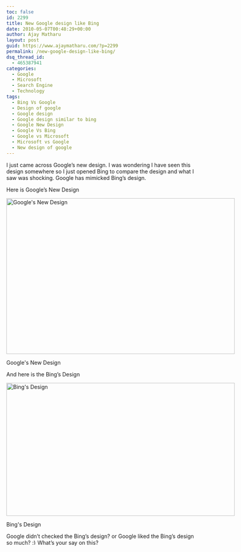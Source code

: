 ```yaml
---
toc: false
id: 2299
title: New Google design like Bing
date: 2010-05-07T00:48:29+00:00
author: Ajay Matharu
layout: post
guid: https://www.ajaymatharu.com/?p=2299
permalink: /new-google-design-like-bing/
dsq_thread_id:
  - 465387941
categories:
  - Google
  - Microsoft
  - Search Engine
  - Technology
tags:
  - Bing Vs Google
  - Design of google
  - Google design
  - Google design similar to bing
  - Google New Design
  - Google Vs Bing
  - Google vs Microsoft
  - Microsoft vs Google
  - New design of google
---
```

I just came across Google&#8217;s new design. I was wondering I have seen this design somewhere so I just opened Bing to compare the design and what I saw was shocking. Google has mimicked Bing&#8217;s design. 

Here is Google&#8217;s New Design
  


<div id="attachment_2302" style="width: 610px" class="wp-caption aligncenter">
  <img src="https://blog.ajaymatharu.com/wp-content/uploads/2010/05/Google2.png" alt="Google's New Design" title="Google's New Design" width="600" height="410" class="size-full wp-image-2302" srcset="https://blog.ajaymatharu.com/wp-content/uploads/2010/05/Google2-300x205.png 300w, https://blog.ajaymatharu.com/wp-content/uploads/2010/05/Google2.png 600w" sizes="(max-width: 600px) 100vw, 600px" />
  
  <p class="wp-caption-text">
    Google's New Design
  </p>
</div>

And here is the Bing&#8217;s Design
  


<div id="attachment_2303" style="width: 610px" class="wp-caption aligncenter">
  <img src="https://blog.ajaymatharu.com/wp-content/uploads/2010/05/bing.png" alt="Bing&#039;s Design" title="Bing&#039;s Design" width="600" height="350" class="size-full wp-image-2303" srcset="https://blog.ajaymatharu.com/wp-content/uploads/2010/05/bing-300x175.png 300w, https://blog.ajaymatharu.com/wp-content/uploads/2010/05/bing.png 600w" sizes="(max-width: 600px) 100vw, 600px" />
  
  <p class="wp-caption-text">
    Bing's Design
  </p>
</div>

Google didn&#8217;t checked the Bing&#8217;s design? or Google liked the Bing&#8217;s design so much?  <img src="https://www.ajaymatharu.com/wp-includes/images/smilies/simple-smile.png" alt=":)" class="wp-smiley" style="height: 1em; max-height: 1em;" />What&#8217;s your say on this?
